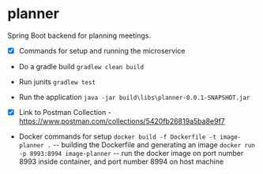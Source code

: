 # planner
Spring Boot backend for planning meetings.

- [x] Commands for setup and running the microservice

- Do a gradle build
`gradlew clean build`

- Run junits
`gradlew test`

- Run the application
`java -jar build\libs\planner-0.0.1-SNAPSHOT.jar`

- [x] Link to Postman Collection - https://www.postman.com/collections/5420fb26819a5ba8e9f7

- Docker commands for setup
`docker build -f Dockerfile -t image-planner .` -- building the Dockerfile and generating an image
`docker run -p 8993:8994 image-planner` -- run the docker image on port number 8993 inside container, and port number 8994 on host machine

